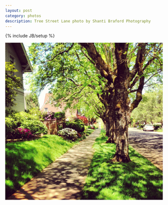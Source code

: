 ```yaml
---
layout: post
category: photos
description: Tree Street Lane photo by Shanti Braford Photography
---
```

{% include JB/setup %}

<a href="/photos/flowers_and_trees_of_portland/tree_street_lane.jpg" title="Tree Street Lane"><img src="/photos/flowers_and_trees_of_portland/tree_street_lane.jpg" alt="Tree Street Lane" /></a>

